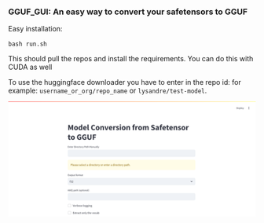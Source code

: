 ### GGUF_GUI: An easy way to convert your safetensors to GGUF

Easy installation:
```
bash run.sh
```
This should pull the repos and install the requirements.
You can do this with CUDA as well

To use the huggingface downloader you have to enter in the repo id:
for example: `username_or_org/repo_name` or `lysandre/test-model`.


![alt text](main.png "Main")
